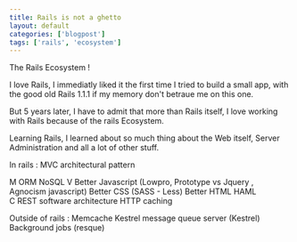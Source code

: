 ```yaml
---
title: Rails is not a ghetto
layout: default
categories: ['blogpost']
tags: ['rails', 'ecosystem']
---
```


The Rails Ecosystem ! 

I love Rails, I immediatly liked it the first time I tried to build a small app, with the good old Rails 1.1.1 if my memory don't betraue me on this one.


But 5 years later, I have to admit that more than Rails itself, I love working with Rails because of the rails Ecosystem. 

Learning Rails, I learned about so much thing about the Web itself, Server Administration and all a lot of other stuff.


In rails : 
  MVC architectural pattern

  M
   ORM 
   NoSQL
  V
    Better Javascript (Lowpro, Prototype vs Jquery , Agnocism javascript) 
    Better CSS (SASS - Less)
    Better HTML HAML  
  C
    REST software architecture
    HTTP caching

Outside of rails : 
  Memcache
  Kestrel message queue server (Kestrel)
  Background jobs (resque)




